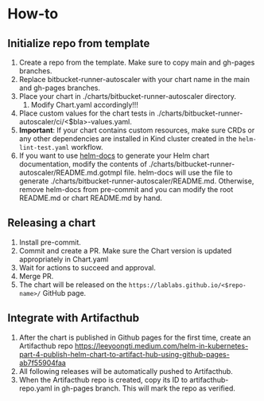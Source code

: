 # How-to
## Initialize repo from template
1. Create a repo from the template. Make sure to copy main and gh-pages branches.
2. Replace bitbucket-runner-autoscaler with your chart name in the main and gh-pages branches.
3. Place your chart in ./charts/bitbucket-runner-autoscaler directory.
   1. Modify Chart.yaml accordingly!!!
4. Place custom values for the chart tests in ./charts/bitbucket-runner-autoscaler/ci/<$bla>-values.yaml.
5. **Important**: If your chart contains custom resources, make sure CRDs or any other dependencies are installed in Kind cluster created in the `helm-lint-test.yaml` workflow.
6. If you want to use [helm-docs](https://github.com/norwoodj/helm-docs) to generate your Helm chart documentation, modify the contents of ./charts/bitbucket-runner-autoscaler/README.md.gotmpl file. helm-docs will use the file to generate ./charts/bitbucket-runner-autoscaler/README.md.
Otherwise, remove helm-docs from pre-commit and you can modify the root README.md or chart README.md by hand.

## Releasing a chart
1. Install pre-commit.
2. Commit and create a PR. Make sure the Chart version is updated appropriately in Chart.yaml
3. Wait for actions to succeed and approval.
4. Merge PR.
5. The chart will be released on the `https://lablabs.github.io/<$repo-name>/` GitHub page.

## Integrate with Artifacthub
1. After the chart is published in Github pages for the first time, create an Artifacthub repo https://leeyoongti.medium.com/helm-in-kubernetes-part-4-publish-helm-chart-to-artifact-hub-using-github-pages-ab7f55904faa
2. All following releases will be automatically pushed to Artifacthub.
3. When the Artifacthub repo is created, copy its ID to artifacthub-repo.yaml in gh-pages branch. This will mark the repo as verified.
